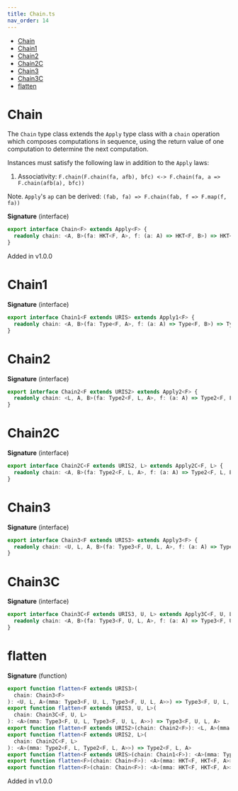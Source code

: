 ```yaml
---
title: Chain.ts
nav_order: 14
---
```


<!-- START doctoc generated TOC please keep comment here to allow auto update -->
<!-- DON'T EDIT THIS SECTION, INSTEAD RE-RUN doctoc TO UPDATE -->


- [Chain](#chain)
- [Chain1](#chain1)
- [Chain2](#chain2)
- [Chain2C](#chain2c)
- [Chain3](#chain3)
- [Chain3C](#chain3c)
- [flatten](#flatten)

<!-- END doctoc generated TOC please keep comment here to allow auto update -->

# Chain

The `Chain` type class extends the `Apply` type class with a `chain` operation which composes computations in
sequence, using the return value of one computation to determine the next computation.

Instances must satisfy the following law in addition to the `Apply` laws:

1. Associativity: `F.chain(F.chain(fa, afb), bfc) <-> F.chain(fa, a => F.chain(afb(a), bfc))`

Note. `Apply`'s `ap` can be derived: `(fab, fa) => F.chain(fab, f => F.map(f, fa))`

**Signature** (interface)

```ts
export interface Chain<F> extends Apply<F> {
  readonly chain: <A, B>(fa: HKT<F, A>, f: (a: A) => HKT<F, B>) => HKT<F, B>
}
```

Added in v1.0.0

# Chain1

**Signature** (interface)

```ts
export interface Chain1<F extends URIS> extends Apply1<F> {
  readonly chain: <A, B>(fa: Type<F, A>, f: (a: A) => Type<F, B>) => Type<F, B>
}
```

# Chain2

**Signature** (interface)

```ts
export interface Chain2<F extends URIS2> extends Apply2<F> {
  readonly chain: <L, A, B>(fa: Type2<F, L, A>, f: (a: A) => Type2<F, L, B>) => Type2<F, L, B>
}
```

# Chain2C

**Signature** (interface)

```ts
export interface Chain2C<F extends URIS2, L> extends Apply2C<F, L> {
  readonly chain: <A, B>(fa: Type2<F, L, A>, f: (a: A) => Type2<F, L, B>) => Type2<F, L, B>
}
```

# Chain3

**Signature** (interface)

```ts
export interface Chain3<F extends URIS3> extends Apply3<F> {
  readonly chain: <U, L, A, B>(fa: Type3<F, U, L, A>, f: (a: A) => Type3<F, U, L, B>) => Type3<F, U, L, B>
}
```

# Chain3C

**Signature** (interface)

```ts
export interface Chain3C<F extends URIS3, U, L> extends Apply3C<F, U, L> {
  readonly chain: <A, B>(fa: Type3<F, U, L, A>, f: (a: A) => Type3<F, U, L, B>) => Type3<F, U, L, B>
}
```

# flatten

**Signature** (function)

```ts
export function flatten<F extends URIS3>(
  chain: Chain3<F>
): <U, L, A>(mma: Type3<F, U, L, Type3<F, U, L, A>>) => Type3<F, U, L, A>
export function flatten<F extends URIS3, U, L>(
  chain: Chain3C<F, U, L>
): <A>(mma: Type3<F, U, L, Type3<F, U, L, A>>) => Type3<F, U, L, A>
export function flatten<F extends URIS2>(chain: Chain2<F>): <L, A>(mma: Type2<F, L, Type2<F, L, A>>) => Type2<F, L, A>
export function flatten<F extends URIS2, L>(
  chain: Chain2C<F, L>
): <A>(mma: Type2<F, L, Type2<F, L, A>>) => Type2<F, L, A>
export function flatten<F extends URIS>(chain: Chain1<F>): <A>(mma: Type<F, Type<F, A>>) => Type<F, A>
export function flatten<F>(chain: Chain<F>): <A>(mma: HKT<F, HKT<F, A>>) => HKT<F, A>
export function flatten<F>(chain: Chain<F>): <A>(mma: HKT<F, HKT<F, A>>) => HKT<F, A> { ... }
```

Added in v1.0.0
